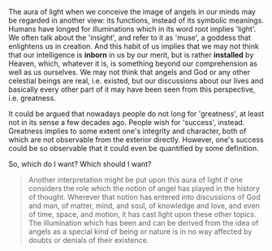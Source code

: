 The aura of light when we conceive the image of angels in our minds may be regarded in another view: its functions, instead of its symbolic meanings. Humans have longed for illuminations which in its word root implies 'light'. We often talk about the 'insight', and refer to it as 'muse', a goddess that enlightens us in creation. And this habit of us implies that we may not think that our intelligence is **inborn** in us by our merit, but is rather **installed** by Heaven, which, whatever it is, is something beyond our comprehension as well as us ourselves. We may not think that angels and God or any other celestial beings are real, i.e. existed, but our discussions about our lives and basically every other part of it may have been seen from this perspective, i.e. greatness.

It could be argued that nowadays people do not long for 'greatness', at least not in its sense a few decades ago. People wish for 'success', instead. Greatness implies to some extent one's integrity and character, both of which are not observable from the exterior directly. However, one's success could be so observable that it could even be quantified by some definition.

So, which do I want? Which should I want?

> Another interpretation might be put upon this aura of light if one considers the role which the notion of angel has played in the history of thought. Wherever that notion has entered into discussions of God and man, of matter, mind, and soul, of knowledge and love, and even of time, space, and motion, it has cast light upon these other topics. The illumination which has been and can be derived from the idea of angels as a special kind of being or nature is in no way affected by doubts or denials of their existence.
